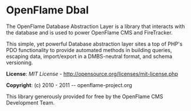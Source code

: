 # OpenFlame Dbal

The OpenFlame Database Abstraction Layer is a library that interacts with the database and is used to power OpenFlame CMS and FireTracker.

This simple, yet powerful Database abstraction layer sites a top of PHP's PDO functionality to provide automated methods in building queries, escaping data, import/export in a DMBS-neutral format, and schema versioning.

**License**: *MIT License* - <http://opensource.org/licenses/mit-license.php>

**Copyright**: (c) 2010 - 2011 -- openflame-project.org

This library generously provided for free by the OpenFlame CMS Development Team.
